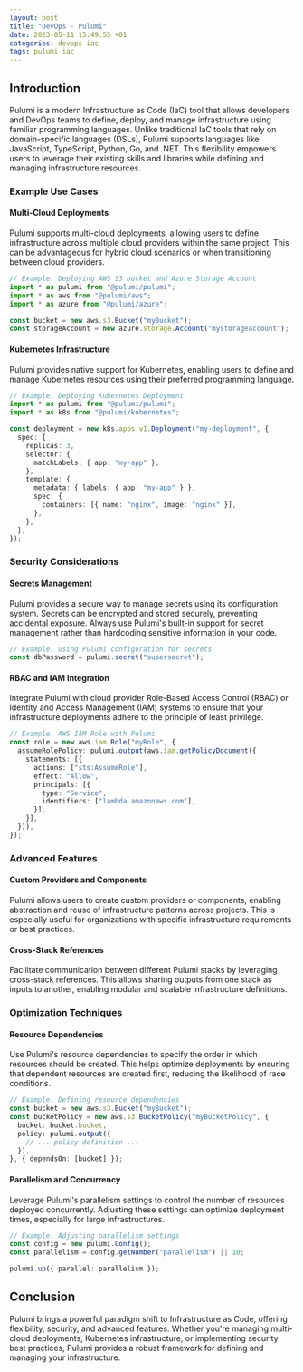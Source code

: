 ```yaml
---
layout: post
title: "DevOps - Pulumi"
date: 2023-05-11 15:49:55 +01
categories: devops iac
tags: pulumi iac
---
```


## Introduction

Pulumi is a modern Infrastructure as Code (IaC) tool that allows developers and DevOps teams to define, deploy, and manage infrastructure using familiar programming languages. Unlike traditional IaC tools that rely on domain-specific languages (DSLs), Pulumi supports languages like JavaScript, TypeScript, Python, Go, and .NET. This flexibility empowers users to leverage their existing skills and libraries while defining and managing infrastructure resources.

### Example Use Cases

#### Multi-Cloud Deployments

Pulumi supports multi-cloud deployments, allowing users to define infrastructure across multiple cloud providers within the same project. This can be advantageous for hybrid cloud scenarios or when transitioning between cloud providers.

```typescript
// Example: Deploying AWS S3 bucket and Azure Storage Account
import * as pulumi from "@pulumi/pulumi";
import * as aws from "@pulumi/aws";
import * as azure from "@pulumi/azure";

const bucket = new aws.s3.Bucket("myBucket");
const storageAccount = new azure.storage.Account("mystorageaccount");
```

#### Kubernetes Infrastructure

Pulumi provides native support for Kubernetes, enabling users to define and manage Kubernetes resources using their preferred programming language.

```typescript
// Example: Deploying Kubernetes Deployment
import * as pulumi from "@pulumi/pulumi";
import * as k8s from "@pulumi/kubernetes";

const deployment = new k8s.apps.v1.Deployment("my-deployment", {
  spec: {
    replicas: 3,
    selector: {
      matchLabels: { app: "my-app" },
    },
    template: {
      metadata: { labels: { app: "my-app" } },
      spec: {
        containers: [{ name: "nginx", image: "nginx" }],
      },
    },
  },
});
```

### Security Considerations

#### Secrets Management

Pulumi provides a secure way to manage secrets using its configuration system. Secrets can be encrypted and stored securely, preventing accidental exposure. Always use Pulumi's built-in support for secret management rather than hardcoding sensitive information in your code.

```typescript
// Example: Using Pulumi configuration for secrets
const dbPassword = pulumi.secret("supersecret");
```

#### RBAC and IAM Integration

Integrate Pulumi with cloud provider Role-Based Access Control (RBAC) or Identity and Access Management (IAM) systems to ensure that your infrastructure deployments adhere to the principle of least privilege.

```typescript
// Example: AWS IAM Role with Pulumi
const role = new aws.iam.Role("myRole", {
  assumeRolePolicy: pulumi.output(aws.iam.getPolicyDocument({
    statements: [{
      actions: ["sts:AssumeRole"],
      effect: "Allow",
      principals: [{
        type: "Service",
        identifiers: ["lambda.amazonaws.com"],
      }],
    }],
  })),
});
```

### Advanced Features

#### Custom Providers and Components

Pulumi allows users to create custom providers or components, enabling abstraction and reuse of infrastructure patterns across projects. This is especially useful for organizations with specific infrastructure requirements or best practices.

#### Cross-Stack References

Facilitate communication between different Pulumi stacks by leveraging cross-stack references. This allows sharing outputs from one stack as inputs to another, enabling modular and scalable infrastructure definitions.

### Optimization Techniques

#### Resource Dependencies

Use Pulumi's resource dependencies to specify the order in which resources should be created. This helps optimize deployments by ensuring that dependent resources are created first, reducing the likelihood of race conditions.

```typescript
// Example: Defining resource dependencies
const bucket = new aws.s3.Bucket("myBucket");
const bucketPolicy = new aws.s3.BucketPolicy("myBucketPolicy", {
  bucket: bucket.bucket,
  policy: pulumi.output({
    // ... policy definition ...
  }),
}, { dependsOn: [bucket] });
```

#### Parallelism and Concurrency

Leverage Pulumi's parallelism settings to control the number of resources deployed concurrently. Adjusting these settings can optimize deployment times, especially for large infrastructures.

```typescript
// Example: Adjusting parallelism settings
const config = new pulumi.Config();
const parallelism = config.getNumber("parallelism") || 10;

pulumi.up({ parallel: parallelism });
```

## Conclusion

Pulumi brings a powerful paradigm shift to Infrastructure as Code, offering flexibility, security, and advanced features. Whether you're managing multi-cloud deployments, Kubernetes infrastructure, or implementing security best practices, Pulumi provides a robust framework for defining and managing your infrastructure.
